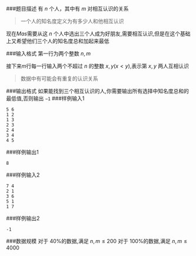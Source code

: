 ###题目描述
有 $n$ 个人，其中有 $m$ 对相互认识的关系

>一个人的知名度定义为有多少人和他相互认识

现在$Mas$需要从这 $n$ 个人中选出三个人成为好朋友,需要相互认识,但是在这个基础上又希望他们三个人的知名度总和加起来最低

###输入格式
第一行为两个整数 $n,m$

接下来$m$行每一行输入两个不超过 $n$ 的整数 $x,y(x \lt y)$,表示第 $x,y$ 两人互相认识

> 数据中有可能会有重复的认识关系

###输出格式
如果能找到三个相互认识的人,你需要输出所有选择中知名度总和的最低值,否则输出 `−1`
###样例输入1
```
5 6
1 2
1 3
2 3
2 4
3 4
4 5
```
###样例输出1
```
8
```
###样例输入2
```
7 4
2 1
3 6
5 1
1 7
```
###样例输出2
```
-1
```
###数据规模
对于 $40\%$的数据,满足 $n,m\le 200$
对于 $100\%$的数据,满足 $n,m\le 4000$